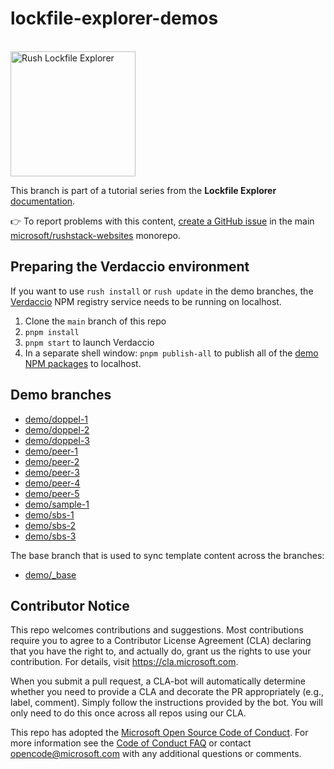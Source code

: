 # lockfile-explorer-demos

<div>
  <br />
  <a href="https://lfx.rushstack.io/">
    <img width="200" alt="Rush Lockfile Explorer" src="https://rushstack.io/images/lockfile-explorer.svg">
  </a>
  <p />
</div>

This branch is part of a tutorial series from the **Lockfile Explorer** [documentation](https://lfx.rushstack.io/).

👉 To report problems with this content, [create a GitHub issue](https://github.com/microsoft/rushstack-websites/issues) in the main [microsoft/rushstack-websites](https://github.com/microsoft/rushstack-websites/issues) monorepo.

## Preparing the Verdaccio environment

If you want to use `rush install` or `rush update` in the demo branches, the [Verdaccio](https://verdaccio.org/)
NPM registry service needs to be running on localhost.

1. Clone the `main` branch of this repo
2. `pnpm install`
3. `pnpm start` to launch Verdaccio
4. In a separate shell window: `pnpm publish-all` to publish all of the [demo NPM packages](./demo-packages/) to localhost.

## Demo branches

- [demo/doppel-1](https://github.com/microsoft/lockfile-explorer-demos/tree/demo/doppel-1)
- [demo/doppel-2](https://github.com/microsoft/lockfile-explorer-demos/tree/demo/doppel-2)
- [demo/doppel-3](https://github.com/microsoft/lockfile-explorer-demos/tree/demo/doppel-3)
- [demo/peer-1](https://github.com/microsoft/lockfile-explorer-demos/tree/demo/peer-1)
- [demo/peer-2](https://github.com/microsoft/lockfile-explorer-demos/tree/demo/peer-2)
- [demo/peer-3](https://github.com/microsoft/lockfile-explorer-demos/tree/demo/peer-3)
- [demo/peer-4](https://github.com/microsoft/lockfile-explorer-demos/tree/demo/peer-4)
- [demo/peer-5](https://github.com/microsoft/lockfile-explorer-demos/tree/demo/peer-5)
- [demo/sample-1](https://github.com/microsoft/lockfile-explorer-demos/tree/demo/sample-1)
- [demo/sbs-1](https://github.com/microsoft/lockfile-explorer-demos/tree/demo/sbs-1)
- [demo/sbs-2](https://github.com/microsoft/lockfile-explorer-demos/tree/demo/sbs-2)
- [demo/sbs-3](https://github.com/microsoft/lockfile-explorer-demos/tree/demo/sbs-3)

The base branch that is used to sync template content across the branches:

- [demo/\_base](https://github.com/microsoft/lockfile-explorer-demos/tree/demo/_base)

## Contributor Notice

This repo welcomes contributions and suggestions. Most contributions require you to agree to a
Contributor License Agreement (CLA) declaring that you have the right to, and actually do, grant us
the rights to use your contribution. For details, visit https://cla.microsoft.com.

When you submit a pull request, a CLA-bot will automatically determine whether you need to provide
a CLA and decorate the PR appropriately (e.g., label, comment). Simply follow the instructions
provided by the bot. You will only need to do this once across all repos using our CLA.

This repo has adopted the [Microsoft Open Source Code of Conduct](https://opensource.microsoft.com/codeofconduct/).
For more information see the [Code of Conduct FAQ](https://opensource.microsoft.com/codeofconduct/faq/) or
contact [opencode@microsoft.com](mailto:opencode@microsoft.com) with any additional questions or comments.
